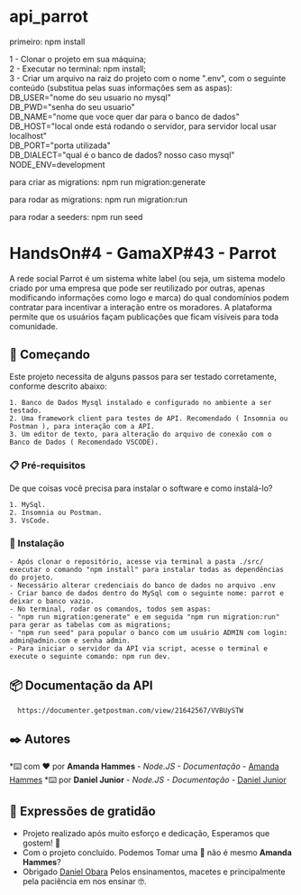 # api_parrot

primeiro: npm install 

1 - Clonar o projeto em sua máquina;</br> 2 - Executar no terminal: npm install;</br> 3 - Criar um arquivo na raiz do projeto com o nome ".env", com o seguinte conteúdo (substitua pelas suas informações sem as aspas):</br>   DB_USER="nome do seu usuario no mysql"</br>   DB_PWD="senha do seu usuario"</br>   DB_NAME="nome que voce quer dar para o banco de dados"</br>   DB_HOST="local onde está rodando o servidor, para servidor local usar localhost"</br>   DB_PORT="porta utilizada"</br>   DB_DIALECT="qual é o banco de dados? nosso caso mysql"</br>   NODE_ENV=development</br>


para criar as migrations: npm run migration:generate

para rodar as migrations: npm run migration:run

para rodar a seeders: npm run seed




# HandsOn#4 - GamaXP#43 - Parrot

A rede social Parrot é um sistema white label (ou seja, um sistema modelo criado por
uma empresa que pode ser reutilizado por outras, apenas modificando informações
como logo e marca) do qual condomínios podem contratar para incentivar a interação
entre os moradores.
A plataforma permite que os usuários façam publicações que ficam visíveis para toda
comunidade.


## 🚀 Começando

Este projeto necessita de alguns passos para ser testado corretamente, conforme descrito abaixo:

    1. Banco de Dados Mysql instalado e configurado no ambiente a ser testado.
    2. Uma framework client para testes de API. Recomendado ( Insomnia ou Postman ), para interação com a API.
    3. Um editor de texto, para alteração do arquivo de conexão com o Banco de Dados ( Recomendado VSCODE).

### 📋 Pré-requisitos

De que coisas você precisa para instalar o software e como instalá-lo?

    1. MySql.
    2. Insomnia ou Postman.
    3. VsCode.

### 🔧 Instalação
    - Após clonar o repositório, acesse via terminal a pasta ./src/ executar o comando "npm install" para instalar todas as dependências do projeto.
    - Necessário alterar credenciais do banco de dados no arquivo .env
    - Criar banco de dados dentro do MySql com o seguinte nome: parrot e deixar o banco vazio.
    - No terminal, rodar os comandos, todos sem aspas:
    - "npm run migration:generate" e em seguida "npm run migration:run" para gerar as tabelas com as migrations;
    - "npm run seed" para popular o banco com um usuário ADMIN com login: admin@admin.com e senha admin.
    - Para iniciar o servidor da API via script, acesse o terminal e execute o seguinte comando: npm run dev.
    
    
## 📦 Documentação da API

      https://documenter.getpostman.com/view/21642567/VVBUySTW


## ✒️ Autores

*⌨️ com ❤️ por **Amanda Hammes** - *Node.JS - Documentação* - [Amanda Hammes](https://github.com/amandahammes/)
*⌨️ por **Daniel Junior** - *Node.JS - Documentação* - [Daniel Junior](https://github.com/)<br>


## 🎁 Expressões de gratidão

* Projeto realizado após muito esforço e dedicação, Esperamos que gostem! 📢
* Com o projeto concluído. Podemos Tomar uma 🍺 não é mesmo **Amanda Hammes**?
* Obrigado [Daniel Obara](https://github.com/DanielObara) Pelos ensinamentos, macetes e principalmente pela paciência em nos ensinar 🤓.
